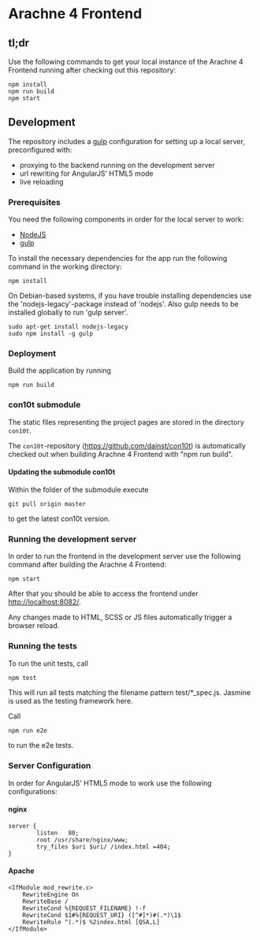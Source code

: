 # Arachne 4 Frontend   
  
## tl;dr
Use the following commands to get your local instance of the Arachne 4 Frontend running after checking out this repository:
```
npm install
npm run build
npm start
```

## Development

The repository includes a [gulp](http://gulpjs.com/) configuration for setting up a local server, preconfigured with:
* proxying to the backend running on the development server
* url rewriting for AngularJS' HTML5 mode
* live reloading

### Prerequisites

You need the following components in order for the local server to work:
* [NodeJS](https://nodejs.org/)
* [gulp](https://github.com/gulpjs/gulp/blob/master/docs/getting-started.md)

To install the necessary dependencies for the app run the following command in the working directory:
```
npm install
```

On Debian-based systems, if you have trouble installing dependencies use the 'nodejs-legacy'-package instead of 'nodejs'. Also gulp needs to be installed globally to run 'gulp server'.

```
sudo apt-get install nodejs-legacy
sudo npm install -g gulp
```

### Deployment

Build the application by running

```
npm run build
```

### con10t submodule

The static files representing the project pages are stored in the directory `con10t`.

The `con10t`-repository (https://github.com/dainst/con10t) is automatically checked out when building Arachne 4 Frontend with "npm run build".

#### Updating the submodule con10t

Within the folder of the submodule execute
```
git pull origin master
```
to get the latest con10t version.

### Running the development server

In order to run the frontend in the development server use the following command after building the Arachne 4 Frontend:

```
npm start
```

After that you should be able to access the frontend under [http://localhost:8082/](http://localhost:8082/).

Any changes made to HTML, SCSS or JS files automatically trigger a browser reload.

### Running the tests

To run the unit tests, call

```bash
npm test
```

This will run all tests matching the filename pattern test/*_spec.js. Jasmine is used as the testing framework here.

Call

```
npm run e2e
```

to run the e2e tests.

### Server Configuration

In order for AngularJS' HTML5 mode to work use the following configurations:

#### nginx
```
server {
        listen   80;
        root /usr/share/nginx/www;
        try_files $uri $uri/ /index.html =404;
}
```

#### Apache

```
<IfModule mod_rewrite.c>
    RewriteEngine On
    RewriteBase /
    RewriteCond %{REQUEST_FILENAME} !-f
    RewriteCond $1#%{REQUEST_URI} ([^#]*)#(.*)\1$
	RewriteRule ^(.*)$ %2index.html [QSA,L]
</IfModule>
```